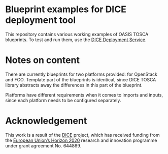 # Blueprint examples for DICE deployment tool

This repository contains various working examples of OASIS TOSCA
blueprints. To test and run them, use the [DICE Deployment Service][dds].

[dds]: https://github.com/dice-project/DICE-Deployment-Service


# Notes on content

There are currently blueprints for two platforms provided: for OpenStack and
FCO. Template part of the blueprints is identical, since DICE TOSCA library
abstracts away the differences in this part of the blueprint.

Platforms have different requirements when it comes to imports and inputs,
since each platform needs to be configured separately.


# Acknowledgement

This work is a result of the [DICE] project, which has received funding from
the [European Union’s Horizon 2020][H2020] research and innovation programme
under grant agreement No. 644869.

[DICE]: http://dice-h2020.eu/
[H2020]: http://ec.europa.eu/programmes/horizon2020/
